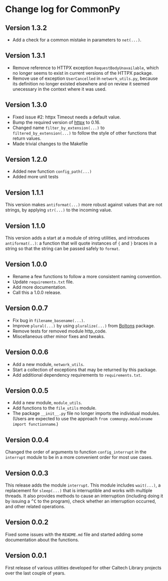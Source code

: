 Change log for CommonPy
=======================

Version 1.3.2
-------------

* Add a check for a common mistake in parameters to `net(...)`.


Version 1.3.1
-------------

* Remove reference to HTTPX exception `RequestBodyUnavailable`, which no longer seems to exist in current versions of the HTTPX package.
* Remove use of exception `UserCancelled` in `network_utils.py`, because its definition no longer existed elsewhere and on review it seemed unecessary in the context where it was used.


Version 1.3.0
-------------

* Fixed issue #2: httpx Timeout needs a default value.
* Bump the required version of [httpx](https://www.python-httpx.org) to 0.16.
* Changed name `filter_by_extension(...)` to `filtered_by_extension(...)` to follow the style of other functions that return values.
* Made trivial changes to the Makefile


Version 1.2.0
-------------

* Added new function `config_path(...)`
* Added more unit tests


Version 1.1.1
-------------

This version makes `antiformat(...)` more robust against values that are not strings, by applying `str(...)` to the incoming value.


Version 1.1.0
-------------

This version adds a start at a module of string utilities, and introduces `antiformat(..)`: a function that will quote instances of `{` and `}` braces in a string so that the string can be passed safely to `format`.


Version 1.0.0
-------------

* Rename a few functions to follow a more consistent naming convention.
* Update `requirements.txt` file.
* Add more documentation.
* Call this a 1.0.0 release.


Version 0.0.7
-------------

* Fix bug in `filename_basename(...)`.
* Improve `plural(...)` by using `pluralize(...)` from [Boltons](https://github.com/mahmoud/boltons) package.
* Remove tests for removed module http_code.
* Miscellaneous other minor fixes and tweaks.


Version 0.0.6
-------------

* Add a new module, `network_utils`.
* Start a collection of exceptions that may be returned by this package.
* Add additional dependency requirements to `requirements.txt`.


Version 0.0.5
-------------

* Add a new module, `module_utils`.
* Add functions to the `file_utils` module.
* The package `__init__.py` file no longer imports the individual modules.  (Users are expected to use the approach `from commonpy.modulename import functionname`.)


Version 0.0.4
-------------

Changed the order of arguments to function `config_interrupt` in the `interrupt` module to be in a more convenient order for most use cases.


Version 0.0.3
-------------

This release adds the module `interrupt`.  This module includes `wait(...)`, a replacement for `sleep(...)` that is interruptible and works with multiple threads.  It also provides methods to cause an interruption (including doing it by issuing a <kbd>^C</kbd> to the program), check whether an interruption occurred, and other related operations.


Version 0.0.2
-------------

Fixed some issues with the `README.md` file and started adding some documentation about the functions.


Version 0.0.1
-------------

First release of various utilities developed for other Caltech Library projects over the last couple of years.
